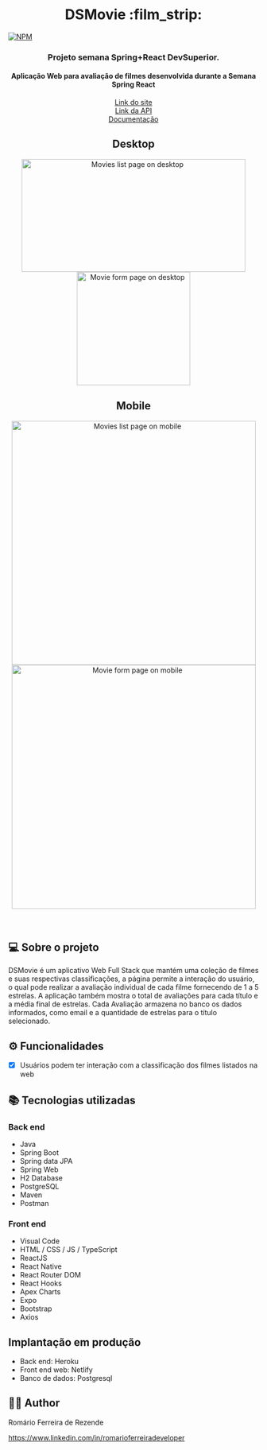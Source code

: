 
<H1 align="center">DSMovie :film_strip: </h1>

[![NPM](https://img.shields.io/npm/l/react)](https://github.com/Romariorfr/dsmovie/blob/master/LICENSE) 


<H3 align="center"> Projeto semana Spring+React DevSuperior.</H3>
<H4 align="center">Aplicação Web para avaliação de filmes desenvolvida durante a Semana Spring React</H4>

<p align="center">
  <a href="https://dsmovie-romariof.netlify.app">Link do site</a><br>
  <a href="https://romario-dsmovie.herokuapp.com">Link da API</a><br>
  <a href="https://romario-dsmovie.herokuapp.com">Documentação</a>
</p>


<div align="center">
  <h2>Desktop</h2>
  <img height="227.46" width="450" src="https://github.com/Romariorfr/projeto_dsmovie/blob/master/frontend/assets/dsmovie-pc.png" alt="Movies list page on desktop"/>
  <img height="227.46" src="https://github.com/Romariorfr/projeto_dsmovie/blob/master/frontend/assets/dsmovie-card.jpg" alt="Movie form page on desktop"/>
</div>


<div align="center">
  <h2>Mobile</h2>
  <img height="491" src="https://github.com/Romariorfr/projeto_dsmovie/blob/master/frontend/assets/dsmovie-mobile2.jpeg" alt="Movies list page on mobile" />
  <img height="491" src="https://github.com/Romariorfr/projeto_dsmovie/blob/master/frontend/assets/dsmovie-mobile.jpg" alt="Movie form page on mobile" />
</div>
<br><br>

## 💻 Sobre o projeto
DSMovie é um aplicativo Web Full Stack que mantém uma coleção de filmes e suas respectivas classificações, a página permite a interação do usuário, o qual pode realizar a avaliação individual de cada filme fornecendo de 1 a 5 estrelas. A aplicação também mostra o total de avaliações para cada título e a média final de estrelas. Cada Avaliação armazena no banco os dados informados, como email e a quantidade de estrelas para o título selecionado.


## ⚙️ Funcionalidades

- [x] Usuários podem ter interação com a classificação dos filmes listados na web



## :books: Tecnologias utilizadas
### Back end
- Java
- Spring Boot
- Spring data JPA
- Spring Web
- H2 Database
- PostgreSQL
- Maven
- Postman

### Front end
- Visual Code
- HTML / CSS / JS / TypeScript
- ReactJS
- React Native
- React Router DOM
- React Hooks 
- Apex Charts
- Expo
- Bootstrap
- Axios

## Implantação em produção
- Back end: Heroku
- Front end web: Netlify
- Banco de dados: Postgresql



## :astronaut: Author 

Romário Ferreira de Rezende

https://www.linkedin.com/in/romarioferreiradeveloper








